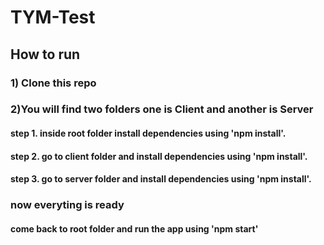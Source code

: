 # TYM-Test

## How to run

### 1) Clone this repo
### 2)You will find two folders one is Client and another is Server

#### step 1. inside root folder install dependencies using 'npm install'.

#### step 2. go to client folder and install dependencies using 'npm install'.

#### step 3. go to server folder and install dependencies using 'npm install'.

### now everyting is ready

#### come back to root folder and run the app using 'npm start'
